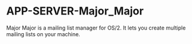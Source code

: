# APP-SERVER-Major_Major
Major Major is a mailing list manager for OS/2. It lets you create multiple mailing lists on your machine.
